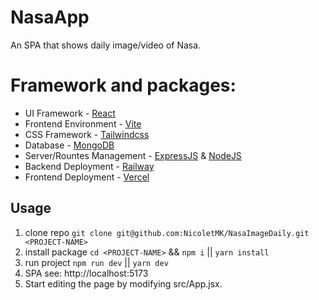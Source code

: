 # NasaApp

An SPA that shows daily image/video of Nasa.

# Framework and packages:

- UI Framework - [React](https://reactjs.org/)
- Frontend Environment - [Vite](https://vitejs.dev)
- CSS Framework - [Tailwindcss](https://tailwindcss.com)
- Database - [MongoDB](https://www.mongodb.com)
- Server/Rountes Management - [ExpressJS](https://expressjs.com) & [NodeJS](https://nodejs.org/en)
- Backend Deployment - [Railway](https://railway.app)
- Frontend Deployment - [Vercel](https://vercel.com)

## Usage

1. clone repo `git clone git@github.com:NicoletMK/NasaImageDaily.git <PROJECT-NAME>`
2. install package `cd <PROJECT-NAME>` && `npm i` || `yarn install`
3. run project `npm run dev` || `yarn dev`
4. SPA see: http://localhost:5173 
5. Start editing the page by modifying src/App.jsx.



